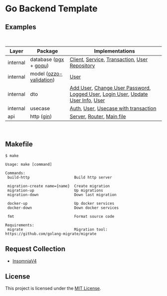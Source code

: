 # Go Backend Template

## Examples

<br>
<table align="center">
<thead>
<tr>
<th align="center">Layer</th>
<th align="center">Package</th>
<th>Implementations</th>
</tr>
</thead>
<tbody>
<tr>
<td>internal</td>
<td>database (<a href="https://github.com/jackc/pgx">pgx</a> + <a href="https://github.com/doug-martin/goqu">goqu</a>)</td>
<td>
    <a href="./internal/database/client.go">Client</a>, 
    <a href="./internal/database/service.go">Service</a>, 
    <a href="./internal/database/transaction.go">Transaction</a>, 
    <a href="./internal/database/repository/user.go">User Repository</a>
</td>
</tr>
<tr>
<td>internal</td>
<td>model (<a href="https://github.com/go-ozzo/ozzo-validation">ozzo-validation</a>)</td>
<td><a href="./internal/model/user.go">User</a></td>
</tr>
<tr>
<td>internal</td>
<td >dto</td>
<td>
    <a href="./internal/dto/add_user.go">Add User</a>,
    <a href="./internal/dto/change_user_password.go">Change User Password</a>,
    <a href="./internal/dto/logged_user.go">Logged User</a>,
    <a href="./internal/dto/login_user.go">Login User</a>,
    <a href="./internal/dto/update_user_info.go">Update User Info</a>,
    <a href="./internal/dto/user.go">User</a>
</td>
</tr>
<tr>
<td>internal</td>
<td>usecase</td>
<td>
    <a href="./internal/usecase/auth.go">Auth</a>, 
    <a href="./internal/usecase/user.go">User</a>, 
    <a href="./internal/usecase/transaction.go">Usecase with transaction</a>
</td>
</tr>
<tr>
<td>api</td>
<td>http (<a href="https://github.com/gin-gonic/gin">gin</a>)</td>
<td><a href="./api/http/server.go">Server</a>, <a href="./api/http/router.go">Router</a>, <a href="./cmd/http/main.go">Main file</a></td>
</tr>
</tbody>
</table>
<br>

## Makefile

```shell
$ make

Usage: make [command]

Commands:
 build-http                    Build http server

 migration-create name={name}  Create migration
 migration-up                  Up migrations
 migration-down                Down last migration

 docker-up                     Up docker services
 docker-down                   Down docker services

 fmt                           Format source code

Requirements:
 migrate                       Migration tool: https://github.com/golang-migrate/migrate
```

## Request Collection
* [InsomniaV4](./assets/api-collection.insomnia-v4.json)

## License

This project is licensed under the [MIT License](https://github.com/pvarentsov/go-backend-template/blob/main/LICENSE).
